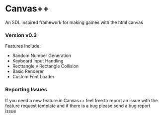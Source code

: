 # Canvas++
An SDL inspired framework for making games with the html canvas

### Version v0.3
Features Include:
* Random Number Generation
* Keyboard Input Handling
* Recttangle v Rectangle Collision
* Basic Renderer
* Custom Font Loader

### Reporting Issues
If you need a new feature in Canvas++ feel free to report an issue with the feature request template and if there is a bug please send a bug report issue
